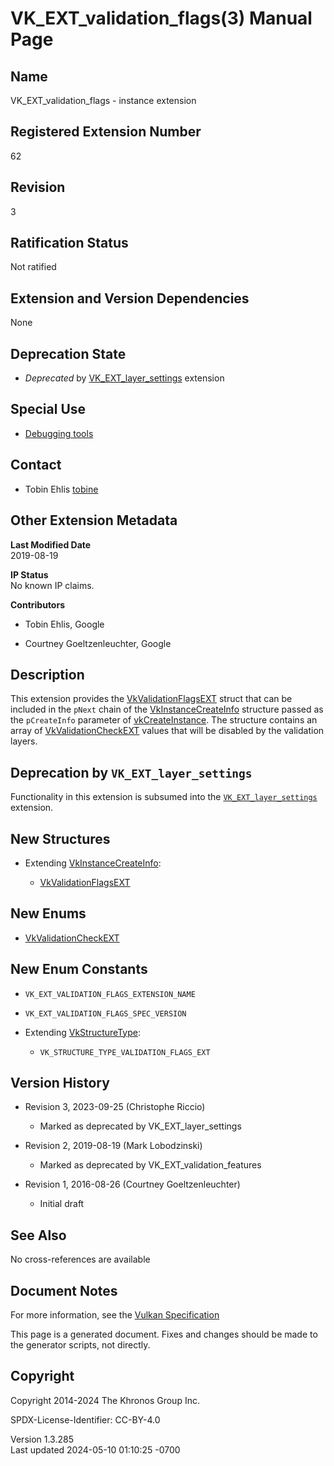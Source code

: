 # VK_EXT_validation_flags(3) Manual Page

## Name

VK_EXT_validation_flags - instance extension



## <a href="#_registered_extension_number" class="anchor"></a>Registered Extension Number

62

## <a href="#_revision" class="anchor"></a>Revision

3

## <a href="#_ratification_status" class="anchor"></a>Ratification Status

Not ratified

## <a href="#_extension_and_version_dependencies" class="anchor"></a>Extension and Version Dependencies

None

## <a href="#_deprecation_state" class="anchor"></a>Deprecation State

- *Deprecated* by [VK_EXT_layer_settings](https://registry.khronos.org/vulkan/specs/1.3-extensions/man/html/VK_EXT_layer_settings.html)
  extension

## <a href="#_special_use" class="anchor"></a>Special Use

- <a
  href="https://registry.khronos.org/vulkan/specs/1.3-extensions/html/vkspec.html#extendingvulkan-compatibility-specialuse"
  target="_blank" rel="noopener">Debugging tools</a>

## <a href="#_contact" class="anchor"></a>Contact

- Tobin Ehlis <a
  href="https://github.com/KhronosGroup/Vulkan-Docs/issues/new?body=%5BVK_EXT_validation_flags%5D%20@tobine%0A*Here%20describe%20the%20issue%20or%20question%20you%20have%20about%20the%20VK_EXT_validation_flags%20extension*"
  target="_blank" rel="nofollow noopener"><em></em>tobine</a>

## <a href="#_other_extension_metadata" class="anchor"></a>Other Extension Metadata

**Last Modified Date**  
2019-08-19

**IP Status**  
No known IP claims.

**Contributors**  
- Tobin Ehlis, Google

- Courtney Goeltzenleuchter, Google

## <a href="#_description" class="anchor"></a>Description

This extension provides the
[VkValidationFlagsEXT](https://registry.khronos.org/vulkan/specs/1.3-extensions/man/html/VkValidationFlagsEXT.html) struct that can be
included in the `pNext` chain of the
[VkInstanceCreateInfo](https://registry.khronos.org/vulkan/specs/1.3-extensions/man/html/VkInstanceCreateInfo.html) structure passed as
the `pCreateInfo` parameter of
[vkCreateInstance](https://registry.khronos.org/vulkan/specs/1.3-extensions/man/html/vkCreateInstance.html). The structure contains an
array of [VkValidationCheckEXT](https://registry.khronos.org/vulkan/specs/1.3-extensions/man/html/VkValidationCheckEXT.html) values that
will be disabled by the validation layers.

## <a href="#_deprecation_by_vk_ext_layer_settings" class="anchor"></a>Deprecation by `VK_EXT_layer_settings`

Functionality in this extension is subsumed into the
[`VK_EXT_layer_settings`](https://registry.khronos.org/vulkan/specs/1.3-extensions/man/html/VK_EXT_layer_settings.html) extension.

## <a href="#_new_structures" class="anchor"></a>New Structures

- Extending [VkInstanceCreateInfo](https://registry.khronos.org/vulkan/specs/1.3-extensions/man/html/VkInstanceCreateInfo.html):

  - [VkValidationFlagsEXT](https://registry.khronos.org/vulkan/specs/1.3-extensions/man/html/VkValidationFlagsEXT.html)

## <a href="#_new_enums" class="anchor"></a>New Enums

- [VkValidationCheckEXT](https://registry.khronos.org/vulkan/specs/1.3-extensions/man/html/VkValidationCheckEXT.html)

## <a href="#_new_enum_constants" class="anchor"></a>New Enum Constants

- `VK_EXT_VALIDATION_FLAGS_EXTENSION_NAME`

- `VK_EXT_VALIDATION_FLAGS_SPEC_VERSION`

- Extending [VkStructureType](https://registry.khronos.org/vulkan/specs/1.3-extensions/man/html/VkStructureType.html):

  - `VK_STRUCTURE_TYPE_VALIDATION_FLAGS_EXT`

## <a href="#_version_history" class="anchor"></a>Version History

- Revision 3, 2023-09-25 (Christophe Riccio)

  - Marked as deprecated by VK_EXT_layer_settings

- Revision 2, 2019-08-19 (Mark Lobodzinski)

  - Marked as deprecated by VK_EXT_validation_features

- Revision 1, 2016-08-26 (Courtney Goeltzenleuchter)

  - Initial draft

## <a href="#_see_also" class="anchor"></a>See Also

No cross-references are available

## <a href="#_document_notes" class="anchor"></a>Document Notes

For more information, see the <a
href="https://registry.khronos.org/vulkan/specs/1.3-extensions/html/vkspec.html#VK_EXT_validation_flags"
target="_blank" rel="noopener">Vulkan Specification</a>

This page is a generated document. Fixes and changes should be made to
the generator scripts, not directly.

## <a href="#_copyright" class="anchor"></a>Copyright

Copyright 2014-2024 The Khronos Group Inc.

SPDX-License-Identifier: CC-BY-4.0

Version 1.3.285  
Last updated 2024-05-10 01:10:25 -0700
